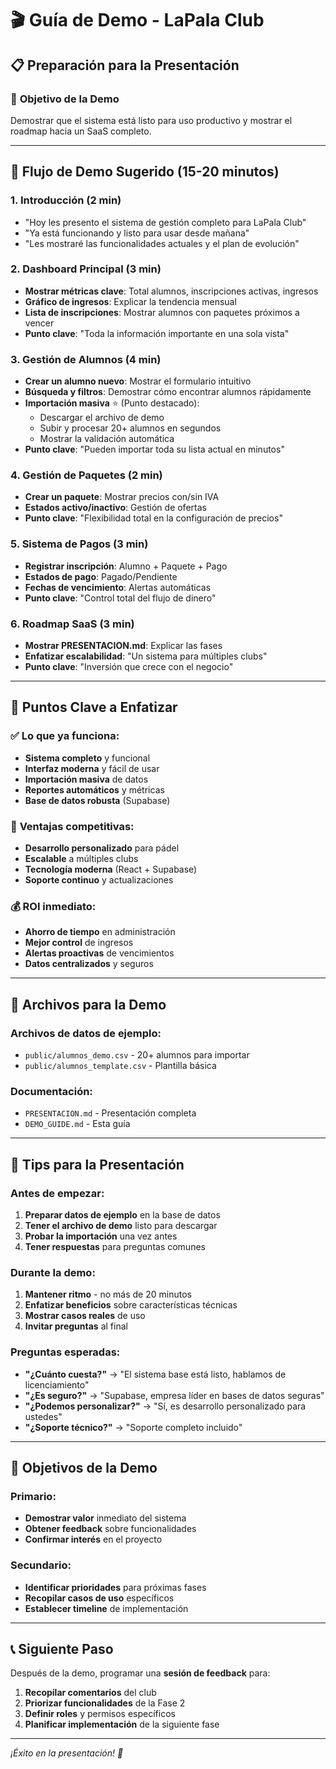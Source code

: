 # 🎬 Guía de Demo - LaPala Club

## 📋 **Preparación para la Presentación**

### 🎯 **Objetivo de la Demo**

Demostrar que el sistema está listo para uso productivo y mostrar el roadmap hacia un SaaS completo.

---

## 🚀 **Flujo de Demo Sugerido (15-20 minutos)**

### **1. Introducción (2 min)**

- "Hoy les presento el sistema de gestión completo para LaPala Club"
- "Ya está funcionando y listo para usar desde mañana"
- "Les mostraré las funcionalidades actuales y el plan de evolución"

### **2. Dashboard Principal (3 min)**

- **Mostrar métricas clave**: Total alumnos, inscripciones activas, ingresos
- **Gráfico de ingresos**: Explicar la tendencia mensual
- **Lista de inscripciones**: Mostrar alumnos con paquetes próximos a vencer
- **Punto clave**: "Toda la información importante en una sola vista"

### **3. Gestión de Alumnos (4 min)**

- **Crear un alumno nuevo**: Mostrar el formulario intuitivo
- **Búsqueda y filtros**: Demostrar cómo encontrar alumnos rápidamente
- **Importación masiva** ⭐ (Punto destacado):
  - Descargar el archivo de demo
  - Subir y procesar 20+ alumnos en segundos
  - Mostrar la validación automática
- **Punto clave**: "Pueden importar toda su lista actual en minutos"

### **4. Gestión de Paquetes (2 min)**

- **Crear un paquete**: Mostrar precios con/sin IVA
- **Estados activo/inactivo**: Gestión de ofertas
- **Punto clave**: "Flexibilidad total en la configuración de precios"

### **5. Sistema de Pagos (3 min)**

- **Registrar inscripción**: Alumno + Paquete + Pago
- **Estados de pago**: Pagado/Pendiente
- **Fechas de vencimiento**: Alertas automáticas
- **Punto clave**: "Control total del flujo de dinero"

### **6. Roadmap SaaS (3 min)**

- **Mostrar PRESENTACION.md**: Explicar las fases
- **Enfatizar escalabilidad**: "Un sistema para múltiples clubs"
- **Punto clave**: "Inversión que crece con el negocio"

---

## 🎯 **Puntos Clave a Enfatizar**

### ✅ **Lo que ya funciona:**

- **Sistema completo** y funcional
- **Interfaz moderna** y fácil de usar
- **Importación masiva** de datos
- **Reportes automáticos** y métricas
- **Base de datos robusta** (Supabase)

### 🚀 **Ventajas competitivas:**

- **Desarrollo personalizado** para pádel
- **Escalable** a múltiples clubs
- **Tecnología moderna** (React + Supabase)
- **Soporte continuo** y actualizaciones

### 💰 **ROI inmediato:**

- **Ahorro de tiempo** en administración
- **Mejor control** de ingresos
- **Alertas proactivas** de vencimientos
- **Datos centralizados** y seguros

---

## 📁 **Archivos para la Demo**

### **Archivos de datos de ejemplo:**

- `public/alumnos_demo.csv` - 20+ alumnos para importar
- `public/alumnos_template.csv` - Plantilla básica

### **Documentación:**

- `PRESENTACION.md` - Presentación completa
- `DEMO_GUIDE.md` - Esta guía

---

## 🎪 **Tips para la Presentación**

### **Antes de empezar:**

1. **Preparar datos de ejemplo** en la base de datos
2. **Tener el archivo de demo** listo para descargar
3. **Probar la importación** una vez antes
4. **Tener respuestas** para preguntas comunes

### **Durante la demo:**

1. **Mantener ritmo** - no más de 20 minutos
2. **Enfatizar beneficios** sobre características técnicas
3. **Mostrar casos reales** de uso
4. **Invitar preguntas** al final

### **Preguntas esperadas:**

- **"¿Cuánto cuesta?"** → "El sistema base está listo, hablamos de licenciamiento"
- **"¿Es seguro?"** → "Supabase, empresa líder en bases de datos seguras"
- **"¿Podemos personalizar?"** → "Sí, es desarrollo personalizado para ustedes"
- **"¿Soporte técnico?"** → "Soporte completo incluido"

---

## 🎯 **Objetivos de la Demo**

### **Primario:**

- **Demostrar valor** inmediato del sistema
- **Obtener feedback** sobre funcionalidades
- **Confirmar interés** en el proyecto

### **Secundario:**

- **Identificar prioridades** para próximas fases
- **Recopilar casos de uso** específicos
- **Establecer timeline** de implementación

---

## 📞 **Siguiente Paso**

Después de la demo, programar una **sesión de feedback** para:

1. **Recopilar comentarios** del club
2. **Priorizar funcionalidades** de la Fase 2
3. **Definir roles** y permisos específicos
4. **Planificar implementación** de la siguiente fase

---

_¡Éxito en la presentación! 🏓_
